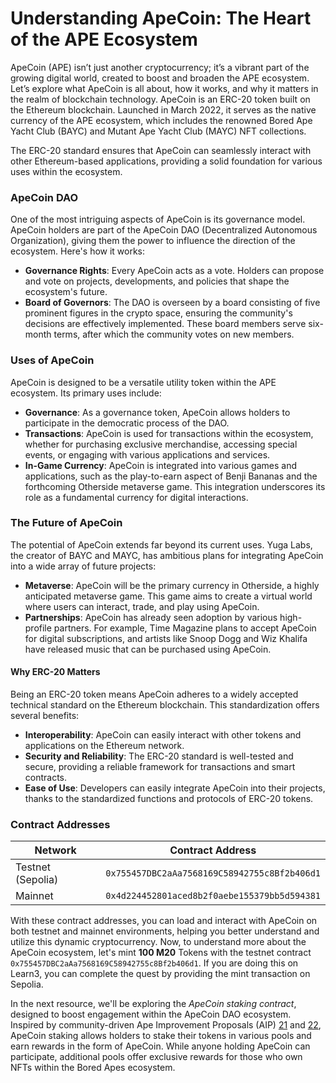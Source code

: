 # Understanding ApeCoin: The Heart of the APE Ecosystem

ApeCoin (APE) isn’t just another cryptocurrency; it’s a vibrant part of the growing digital world, created to boost and broaden the APE ecosystem. Let’s explore what ApeCoin is all about, how it works, and why it matters in the realm of blockchain technology. ApeCoin is an ERC-20 token built on the Ethereum blockchain. Launched in March 2022, it serves as the native currency of the APE ecosystem, which includes the renowned Bored Ape Yacht Club (BAYC) and Mutant Ape Yacht Club (MAYC) NFT collections.

The ERC-20 standard ensures that ApeCoin can seamlessly interact with other Ethereum-based applications, providing a solid foundation for various uses within the ecosystem.

### ApeCoin DAO

One of the most intriguing aspects of ApeCoin is its governance model. ApeCoin holders are part of the ApeCoin DAO (Decentralized Autonomous Organization), giving them the power to influence the direction of the ecosystem. Here's how it works:
- **Governance Rights**: Every ApeCoin acts as a vote. Holders can propose and vote on projects, developments, and policies that shape the ecosystem's future.
- **Board of Governors**: The DAO is overseen by a board consisting of five prominent figures in the crypto space, ensuring the community's decisions are effectively implemented. These board members serve six-month terms, after which the community votes on new members.

### Uses of ApeCoin

ApeCoin is designed to be a versatile utility token within the APE ecosystem. Its primary uses include:
- **Governance**: As a governance token, ApeCoin allows holders to participate in the democratic process of the DAO.
- **Transactions**: ApeCoin is used for transactions within the ecosystem, whether for purchasing exclusive merchandise, accessing special events, or engaging with various applications and services.
- **In-Game Currency**: ApeCoin is integrated into various games and applications, such as the play-to-earn aspect of Benji Bananas and the forthcoming Otherside metaverse game. This integration underscores its role as a fundamental currency for digital interactions.

### The Future of ApeCoin

The potential of ApeCoin extends far beyond its current uses. Yuga Labs, the creator of BAYC and MAYC, has ambitious plans for integrating ApeCoin into a wide array of future projects:
- **Metaverse**: ApeCoin will be the primary currency in Otherside, a highly anticipated metaverse game. This game aims to create a virtual world where users can interact, trade, and play using ApeCoin.
- **Partnerships**: ApeCoin has already seen adoption by various high-profile partners. For example, Time Magazine plans to accept ApeCoin for digital subscriptions, and artists like Snoop Dogg and Wiz Khalifa have released music that can be purchased using ApeCoin.

#### Why ERC-20 Matters

Being an ERC-20 token means ApeCoin adheres to a widely accepted technical standard on the Ethereum blockchain. This standardization offers several benefits:
- **Interoperability**: ApeCoin can easily interact with other tokens and applications on the Ethereum network.
- **Security and Reliability**: The ERC-20 standard is well-tested and secure, providing a reliable framework for transactions and smart contracts.
- **Ease of Use**: Developers can easily integrate ApeCoin into their projects, thanks to the standardized functions and protocols of ERC-20 tokens.

### Contract Addresses

| Network  | Contract Address                                      |
|----------|-------------------------------------------------------|
| Testnet (Sepolia) | `0x755457DBC2aAa7568169C58942755c8Bf2b406d1`          |
| Mainnet  | `0x4d224452801aced8b2f0aebe155379bb5d594381`          |

With these contract addresses, you can load and interact with ApeCoin on both testnet and mainnet environments, helping you better understand and utilize this dynamic cryptocurrency. Now, to understand more about the ApeCoin ecosystem, let's mint **100 M20** Tokens with the testnet contract `0x755457DBC2aAa7568169C58942755c8Bf2b406d1`. If you are doing this on Learn3, you can complete the quest by providing the mint transaction on Sepolia.

In the next resource, we'll be exploring the *ApeCoin staking contract*, designed to boost engagement within the ApeCoin DAO ecosystem. Inspired by community-driven Ape Improvement Proposals (AIP) [21](https://forum.apecoin.com/t/aip-21-staking-process-with-caps-1x-drop-process/5074) and [22](https://forum.apecoin.com/t/aip-22-staking-pool-allocation-reloaded-ecosystem-fund-allocation/5071), ApeCoin staking allows holders to stake their tokens in various pools and earn rewards in the form of ApeCoin. While anyone holding ApeCoin can participate, additional pools offer exclusive rewards for those who own NFTs within the Bored Apes ecosystem.